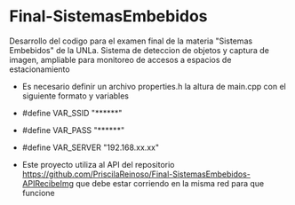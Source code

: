 # Final-SistemasEmbebidos
Desarrollo del codigo para el examen final de la materia "Sistemas Embebidos" de la UNLa. Sistema de deteccion de objetos y captura de imagen, ampliable para monitoreo de accesos a espacios de estacionamiento

- Es necesario definir un archivo properties.h la altura de main.cpp con el siguiente formato y variables
 - #define VAR_SSID  "******"
 - #define VAR_PASS  "******"
 - #define VAR_SERVER  "192.168.xx.xx"

- Este proyecto utiliza al API del repositorio https://github.com/PriscilaReinoso/Final-SistemasEmbebidos-APIRecibeImg que debe estar corriendo en la misma red para que funcione
